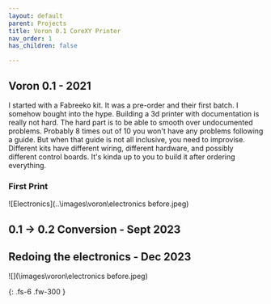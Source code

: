 ```yaml
---
layout: default
parent: Projects
title: Voron 0.1 CoreXY Printer
nav_order: 1
has_children: false

---
```


## [](#header-2)Voron 0.1 - 2021
I started with a Fabreeko kit. It was a pre-order and their first batch. I somehow bought into the hype. Building a 3d printer with documentation is really not hard. The hard part is to be able to smooth over undocumented problems. Probably 8 times out of 10 you won't have any problems following a guide. But when that guide is not all inclusive, you need to improvise.
Different kits have different wiring, different hardware, and possibly different control boards. It's kinda up to you to build it after ordering everything.

### [](#header-3)First Print
![Electronics](..\images\voron\electronics before.jpeg)

## [](#header-2)0.1 -> 0.2 Conversion - Sept 2023


## [](#header-2)Redoing the electronics - Dec 2023

![](\images\voron\electronics before.jpeg)

{: .fs-6 .fw-300 }